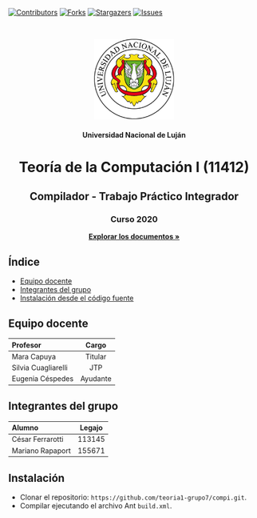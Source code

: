 [![Contributors][contributors-shield]][contributors-url]
[![Forks][forks-shield]][forks-url]
[![Stargazers][stars-shield]][stars-url]
[![Issues][issues-shield]][issues-url]
<!-- PROJECT LOGO -->
<br />
<p align="center">
  <a href="https://github.com/teoria1-grupo7"><img src="src/gui/unlu.png" alt="Logo" width="160" height="160"></a>
  <h4 align="center">Universidad Nacional de Luján</h4>
  <h1 align="center">Teoría de la Computación I (11412)</h1>
  <h2 align="center">Compilador - Trabajo Práctico Integrador</h2>  
  <h3 align="center">Curso 2020</h3>
  <p align="center"><a href="https://github.com/teoria1-grupo7"><strong>Explorar los documentos »</strong></a></p>
</p>



<!-- INDICE -->
## Índice
* [Equipo docente](#equipo-docente)
* [Integrantes del grupo](#integrantes-del-grupo)
* [Instalación desde el código fuente](#instalacion)



<!-- DOCENTES -->
## Equipo docente
| Profesor  | Cargo  |
| :------------ |:---------------:|
| Mara Capuya      | Titular |
| Silvia Cuagliarelli      | JTP        |
| Eugenia Céspedes | Ayudante        |



<!-- INTEGRANTES -->
## Integrantes del grupo
| Alumno  | Legajo  |
| :------------ |:---------------:|
| César Ferrarotti      | 113145 |
| Mariano Rapaport | 155671        |



<!-- INSTALACION -->
## Instalación
 * Clonar el repositorio: `https://github.com/teoria1-grupo7/compi.git`.
 * Compilar ejecutando el archivo Ant `build.xml`.
 
 
 
 <!-- MARKDOWN LINKS & IMAGES -->
 <!-- https://www.markdownguide.org/basic-syntax/#reference-style-links -->
 [contributors-shield]: https://img.shields.io/github/contributors/teoria1-grupo7/compi.svg?style=flat-square
 [contributors-url]: https://github.com/teoria1-grupo7/compi/graphs/contributors
 [forks-shield]: https://img.shields.io/github/forks/teoria1-grupo7/compi.svg?style=flat-square
 [forks-url]: https://github.com/teoria1-grupo7/compi/network/members
 [stars-shield]: https://img.shields.io/github/stars/teoria1-grupo7/compi.svg?style=flat-square
 [stars-url]: https://github.com/teoria1-grupo7/compi/stargazers
 [issues-shield]: https://img.shields.io/github/issues/teoria1-grupo7/compi.svg?style=flat-square
 [issues-url]: https://github.com/teoria1-grupo7/compi/issues
 